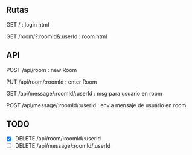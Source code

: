 ## Rutas

GET  /
: login html

GET  /room/?:roomId&:userId
: room html

## API

POST /api/room
: new Room

PUT  /api/room/:roomId
: enter Room

GET  /api/message/:roomId/:userId
: msg para usuario en room

POST /api/message/:roomId/:userId
: envia mensaje de usuario en room


## TODO

- [x] DELETE /api/room/:roomId/:userId
- [ ] DELETE /api/message/:roomId/:userId
